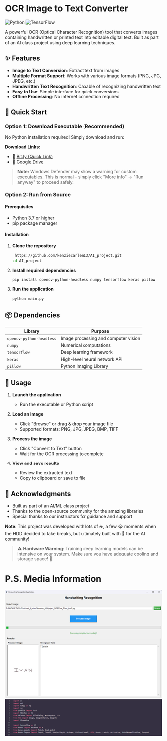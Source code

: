 # OCR Image to Text Converter

![Python](https://img.shields.io/badge/python-v3.7+-blue.svg)
![TensorFlow](https://img.shields.io/badge/TensorFlow-2.x-orange.svg)

A powerful OCR (Optical Character Recognition) tool that converts images containing handwritten or printed text into editable digital text. Built as part of an AI class project using deep learning techniques.

## ✨ Features

- **Image to Text Conversion**: Extract text from images
- **Multiple Format Support**: Works with various image formats (PNG, JPG, JPEG, etc.)
- **Handwritten Text Recognition**: Capable of recognizing handwritten text
- **Easy to Use**: Simple interface for quick conversions
- **Offline Processing**: No internet connection required

## 🚀 Quick Start

### Option 1: Download Executable (Recommended)

No Python installation required! Simply download and run:

**Download Links:**
- 🔗 [Bit.ly (Quick Link)](https://bit.ly/aiexe_drive)
- 📁 [Google Drive](https://drive.google.com/drive/u/6/folders/1uyTis5csoT9GumOYGdypHXQ64ZjvKp2p)

> **Note:** Windows Defender may show a warning for custom executables. This is normal - simply click "More info" → "Run anyway" to proceed safely.

### Option 2: Run from Source

#### Prerequisites

- Python 3.7 or higher
- pip package manager

#### Installation

1. **Clone the repository**
   ```bash
    https://github.com/kenziecarlen13/AI_project.git
   cd AI_project
   ```

2. **Install required dependencies**
   ```bash
   pip install opencv-python-headless numpy tensorflow keras pillow
   ```

3. **Run the application**
   ```python
   python main.py
   ```

## 📦 Dependencies

| Library | Purpose |
|---------|---------|
| `opencv-python-headless` | Image processing and computer vision |
| `numpy` | Numerical computations |
| `tensorflow` | Deep learning framework |
| `keras` | High-level neural network API |
| `pillow` | Python Imaging Library |

## 🔧 Usage

1. **Launch the application**
   - Run the executable or Python script
   
2. **Load an image**
   - Click "Browse" or drag & drop your image file
   - Supported formats: PNG, JPG, JPEG, BMP, TIFF
   
3. **Process the image**
   - Click "Convert to Text" button
   - Wait for the OCR processing to complete
   
4. **View and save results**
   - Review the extracted text
   - Copy to clipboard or save to file


## 🙏 Acknowledgments

- Built as part of an AI/ML class project
- Thanks to the open-source community for the amazing libraries
- Special thanks to our instructors for guidance and support


**Note**: This project was developed with lots of ☕, a few 😭 moments when the HDD decided to take breaks, but ultimately built with 💖 for the AI community!

> ⚠️ **Hardware Warning**: Training deep learning models can be intensive on your system. Make sure you have adequate cooling and storage space! 🧊



# P.S. Media Information

![ui](media/ui.png) <br>
![library](media/library.png)

